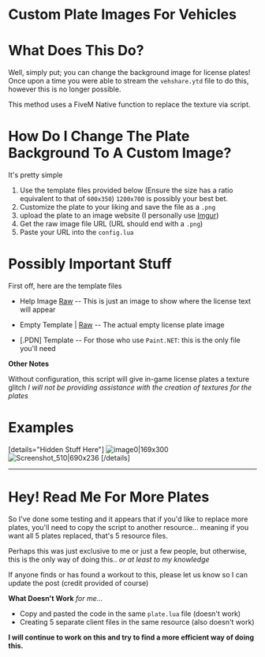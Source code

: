 Custom Plate Images For Vehicles
=

What Does This Do?
=

Well, simply put; you can change the background image for license plates! Once upon a time you were able to stream the `vehshare.ytd` file to do this, however this is no longer possible. 

This method uses a FiveM Native function to replace the texture via script.


How Do I Change The Plate Background To A Custom Image?
=

It's pretty simple

1. Use the template files provided below (Ensure the size has a ratio equivalent to that of `600x350`) `1200x700` is possibly your best bet.
2. Customize the plate to your liking and save the file as a `.png`
3. upload the plate to an image website (I personally use [Imgur](https://imgur.com))
4. Get the raw image file URL (URL should end with a `.png`)
5. Paste your URL into the `config.lua`

Possibly Important Stuff
=

First off, here are the template files
- Help Image  [Raw](https://i.imgur.com/30nUtFe.png) -- This is just an image to show where the license text will appear
- Empty Template | [Raw](https://i.imgur.com/g5uQHfo.png) -- The actual empty license plate image

- [.PDN] Template -- For those who use `Paint.NET`: this is the only file you'll need

**Other Notes**

Without configuration, this script will give in-game license plates a texture glitch
*I will not be providing assistance with the creation of textures for the plates*

Examples
=

[details="Hidden Stuff Here"]
![image0|169x300](upload://mjQXEOitZBcV0iGtqH8KNbRLv9q.png) 
![Screenshot_510|690x236](upload://pFIHmJtBg0Uo40YZQ4diSzy1J4o.jpeg) 
[/details]

---
Hey! Read Me For More Plates
=

So I've done some testing and it appears that if you'd like to replace more plates, you'll need to copy the script to another resource... meaning if you want all 5 plates replaced, that's 5 resource files. 

Perhaps this was just exclusive to me or just a few people, but otherwise, this is the only way of doing this.. *or at least to my knowledge*

If anyone finds or has found a workout to this, please let us know so I can update the post
(credit provided of course)

**What Doesn't Work**
*for me...*

- Copy and pasted the code in the same `plate.lua` file (doesn't work)
- Creating 5 separate client files in the same resource (also doesn't work)

**I will continue to work on this and try to find a more efficient way of doing this.**
